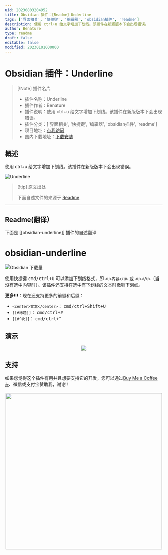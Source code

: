 ```yaml
---
uid: 20230803204952
title: Obsidian 插件：【Readme】Underline
tags: ['界面相关', '快捷键', '编辑器', 'obsidian插件', 'readme']
description: 使用 ctrl+u 给文字增加下划线。该插件在新版版本下会出现错误。
author: Benature
type: readme
draft: false
editable: false
modified: 20230101000000
---
```


# Obsidian 插件：Underline

> [!Note] 插件名片
> - 插件名称：Underline
> - 插件作者：Benature
> - 插件说明：使用 ctrl+u 给文字增加下划线。该插件在新版版本下会出现错误。
> - 插件分类：['界面相关', '快捷键', '编辑器', 'obsidian插件', 'readme']
> - 项目地址：[点我访问](https://github.com/Benature/obsidian-underline)
> - 国内下载地址：[下载安装](https://pkmer.cn/products/plugin/pluginMarket/?obsidian-underline)

## 概述

使用 ctrl+u 给文字增加下划线。该插件在新版版本下会出现错误。

![Underline](https://cdn.pkmer.cn/covers/obsidian-underline.GIF!pkmer)

> [!tip] 原文出处
> 
>下面自述文件的来源于 [Readme](https://ghproxy.net/https://raw.githubusercontent.com/Benature/obsidian-underline/main/README.md)
> 

---

## Readme(翻译）

下面是 [[obsidian-underline]] 插件的自述翻译


# obsidian-underline

![Obsidian 下载量](https://img.shields.io/badge/dynamic/json?color=7e6ad6&labelColor=34208c&label=Obsidian%20下载量&query=$['obsidian-underline'].downloads&url=https://raw.githubusercontent.com/obsidianmd/obsidian-releases/master/community-plugin-stats.json&)

使用快捷键 <kbd>cmd/ctrl+U</kbd> 可以添加下划线格式，即 `<u>内容</u>` 或 `<u></u>`（当没有选中内容时）。该插件还支持在选中有下划线的文本时撤销下划线。

**更多!!!**：现在还支持更多的前缀和后缀：
- `<center>文本</center>`： <kbd>cmd/ctrl+Shift+U</kbd>
- `[[#标题]]`： <kbd>cmd/ctrl+#</kbd>
- `[[#^块]]`： <kbd>cmd/ctrl+^</kbd>

## 演示
<p align="center">
  <img src="https://user-images.githubusercontent.com/35028647/121776383-1cf5e080-cbbf-11eb-8211-6a88ce534575.gif">
</p>

## 支持

如果您觉得这个插件有用并且想要支持它的开发，您可以通过[Buy Me a Coffee ☕️](https://www.buymeacoffee.com/benature)、微信或支付宝赞助我，谢谢！

<p align="center">
<img src="https://github.com/p4lang/behavioral-model/assets/35028647/d8471ebe-a9fb-471e-a312-0d93b8ca9a12" width="500px">
</p>



